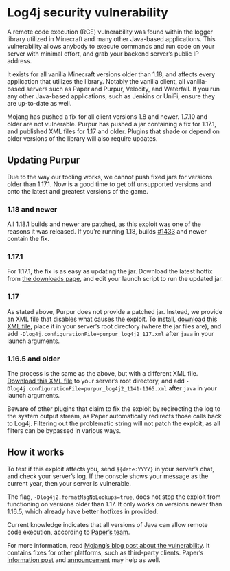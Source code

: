 # Log4j security vulnerability
A remote code execution (RCE) vulnerability was found within the logger library utilized in Minecraft and many other Java-based applications. This vulnerability allows anybody to execute commands and run code on your server with minimal effort, and grab your backend server’s public IP address.

It exists for all vanilla Minecraft versions older than 1.18, and affects every application that utilizes the library. Notably the vanilla client, all vanilla-based servers such as Paper and Purpur, Velocity, and Waterfall. If you run any other Java-based applications, such as Jenkins or UniFi, ensure they are up-to-date as well.

Mojang has pushed a fix for all client versions 1.8 and newer. 1.7.10 and older are not vulnerable. Purpur has pushed a jar containing a fix for 1.17.1, and published XML files for 1.17 and older. Plugins that shade or depend on older versions of the library will also require updates.

## Updating Purpur
Due to the way our tooling works, we cannot push fixed jars for versions older than 1.17.1. Now is a good time to get off unsupported versions and onto the latest and greatest versions of the game.

### 1.18 and newer
All 1.18.1 builds and newer are patched, as this exploit was one of the reasons it was released. If you’re running 1.18, builds [#1433](https://api.purpurmc.org/v2/purpur/1.18/1433/download) and newer contain the fix.

### 1.17.1
For 1.17.1, the fix is as easy as updating the jar. Download the latest hotfix from [the downloads page](https://purpurmc.org/downloads?v=1.17.1), and edit your launch script to run the updated jar.

### 1.17
As stated above, Purpur does not provide a patched jar. Instead, we provide an XML file that disables what causes the exploit. To install, [download this XML file](https://api.purpurmc.org/hotfixes/1.17/purpur_log4j2_117.xml), place it in your server’s root directory (where the jar files are), and add `-Dlog4j.configurationFile=purpur_log4j2_117.xml` after `java` in your launch arguments.

### 1.16.5 and older
The process is the same as the above, but with a different XML file. [Download this XML file](https://api.purpurmc.org/hotfixes/1.16.5/purpur_log4j2_1141-1165.xml) to your server’s root directory, and add `-Dlog4j.configurationFile=purpur_log4j2_1141-1165.xml` after `java` in your launch arguments.

Beware of other plugins that claim to fix the exploit by redirecting the log to the system output stream, as Paper automatically redirects those calls back to Log4j. Filtering out the problematic string will not patch the exploit, as all filters can be bypassed in various ways.

## How it works
To test if this exploit affects you, send `${date:YYYY}` in your server’s chat, and check your server’s log. If the console shows your message as the current year, then your server is vulnerable.

The flag, `-Dlog4j2.formatMsgNoLookups=true`, does not stop the exploit from functioning on versions older than 1.17. It only works on versions newer than 1.16.5, which already have better hotfixes in provided.

<!-- Needed: a basic explanation about how it works -->
Current knowledge indicates that all versions of Java can allow remote code execution, according to [Paper’s team](https://discord.com/channels/289587909051416579/289587909051416579/918964269415030855).

For more information, read [Mojang’s blog post about the vulnerability](https://www.minecraft.net/en-us/article/important-message--security-vulnerability-java-edition). It contains fixes for other platforms, such as third-party clients. Paper’s [information post](https://discord.com/channels/289587909051416579/289587909051416579/918964269415030855) and [announcement](https://discord.com/channels/289587909051416579/492517675680006144/918581596825718815) may help as well.
